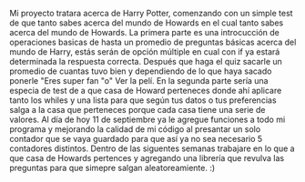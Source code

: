 Mi proyecto tratara acerca de Harry Potter, comenzando con un simple test de que tanto sabes acerca del mundo de Howards en el cual tanto sabes acerca del mundo de Howards.
La primera parte es una introcucción de operaciones basicas de hasta un promedio de preguntas básicas acerca del mundo de Harry, estás serán de opción múltiple en cual con if ya estará determinada la respuesta correcta. 
Después que haga el quiz sacarle un promedio de cuantas tuvo bien y dependiendo de lo que haya sacado ponerle "Eres super fan "o" Ver la pelí. En la segunda parte sería una especia de test de a que casa de Howard perteneces donde ahí aplicare tanto los whiles y una lista para que según tus datos o tus preferencias salga a la casa que perteneces porque cada casa tiene una serie de valores. 
Al día de hoy 11 de septiembre ya le agregue funciones a todo mi programa y mejorando la calidad de mi código al presantar un solo contador que se vaya guardado para que así ya no sea necesario 5 contadores distintos. Dentro de las siguentes semanas trabajare en lo que a que casa de Howards pertences y agregando una librería que revulva las preguntas para que simepre salgan aleatoreamiente. :)
